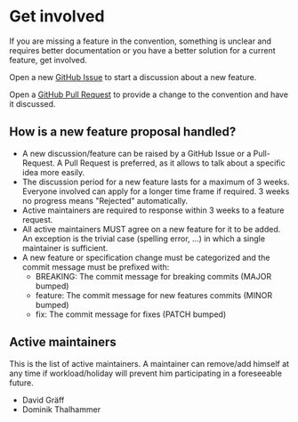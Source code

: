 # Get involved
If you are missing a feature in the convention, something is unclear and requires better documentation or you have a better solution for a current feature, get involved.

Open a new [GitHub Issue](https://github.com/homieiot/convention/issues) to start a discussion about a new feature.

Open a [GitHub Pull Request](https://github.com/homieiot/convention/pulls) to provide a change to the convention and have it discussed.

## How is a new feature proposal handled?

* A new discussion/feature can be raised by a GitHub Issue or a Pull-Request. A Pull Request is preferred, as it allows to talk about a specific idea more easily.
* The discussion period for a new feature lasts for a maximum of 3 weeks. Everyone involved can apply for a longer time frame if required. 3 weeks no progress means "Rejected" automatically.
* Active maintainers are required to response within 3 weeks to a feature request.
* All active maintainers MUST agree on a new feature for it to be added. An exception is the trivial case (spelling error, ...) in which a single maintainer is sufficient.
* A new feature or specification change must be categorized and the commit message must be prefixed with:
  - BREAKING: The commit message for breaking commits (MAJOR bumped)
  - feature: The commit message for new features commits (MINOR bumped)
  - fix: The commit message for fixes (PATCH bumped)

## Active maintainers

This is the list of active maintainers.
A maintainer can remove/add himself at any time if workload/holiday will prevent him participating in a foreseeable future.

* David Gräff
* Dominik Thalhammer

<style> nav.md-nav { display: none !important; } </style>

